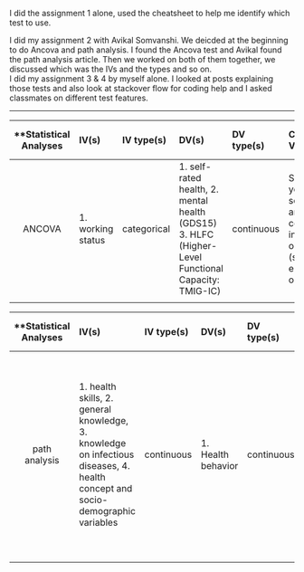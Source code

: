 I did the assignment 1 alone, used the cheatsheet to help me identify which test to use. 

I did my assignment 2 with Avikal Somvanshi. We deicded at the beginning to do Ancova and path analysis. I found the Ancova test and Avikal found the path analysis article. Then we worked on both of them together, we discussed which was the IVs and the types and so on.  
I did my assignment 3 & 4 by myself alone. I looked at posts explaining those tests and also look at stackover flow for coding help and I asked classmates on different test features.

-------------------------



| **Statistical Analyses	|  IV(s)  |  IV type(s) |  DV(s)  |  DV type(s)  |  Control Var | Control Var type  | Question to be answered | _H0_ | alpha | link to paper **| 
|:----------:|:----------|:------------|:-------------|:-------------|:------------|:------------- |:------------------|:----:|:-------:|:-------|
ANCOVA	| 1. working status  | categorical | 1. self-rated health, 2. mental health (GDS15)  3. HLFC (Higher-Level Functional Capacity: TMIG-IC) | continuous | Sex, age, years of schooling, annual couple income, occupation (self-employed or not) | continuous (could also be categoridcal) | Do the change in working status and time effects the Health of Older People in Japan? | Older adults who quit from full-time jobs do not have significantly deteriorated both mental health and HLFC. | p< 0.05, p< 0.001, p < 0.01 | [Effects of the Change in Working Status on the Health of Older People in Japan](http://journals.plos.org/plosone/article?id=10.1371/journal.pone.0144069) |
  |||||||||
  

| **Statistical Analyses	|  IV(s)  |  IV type(s) |  DV(s)  |  DV type(s)  |  Control Var | Control Var type  | Question to be answered | _H0_ | alpha | link to paper **| 
|:----------:|:----------|:------------|:-------------|:-------------|:------------|:------------- |:------------------|:----:|:-------:|:-------|
path analysis	| 1. health skills, 2. general knowledge, 3. knowledge on infectious diseases, 4. health concept and socio-demographic variables  | continuous | 1. Health behavior | continuous |  0 | 0  | 	Do health skills, health concept, general knowledge and knowledge of infectious disease have direct or indirect effect on health behaviors in adolescents | There is no significant or siginificantly less direct and indirect factors influencing health skills and health behaviors in adolescents | 0.05 | [Path Analysis to Identify Factors Influencing Health Skills and Behaviors in Adolescents](http://journals.plos.org/plosone/article?id=10.1371/journal.pone.0104406) |
  |||||||||
